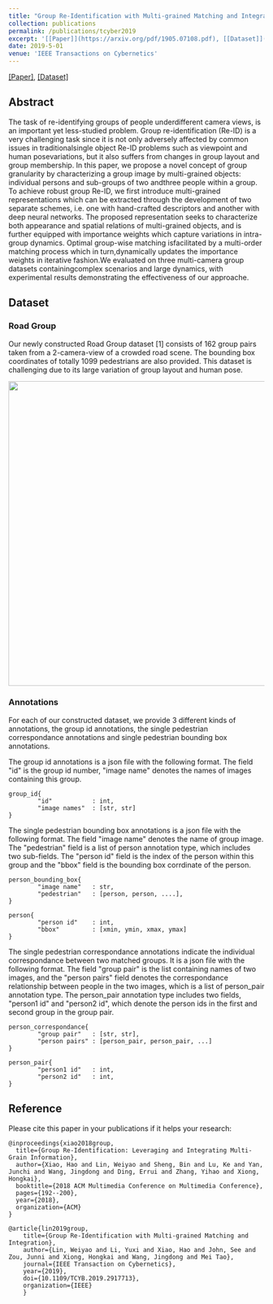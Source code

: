 ```yaml
---
title: "Group Re-Identification with Multi-grained Matching and Integration"
collection: publications
permalink: /publications/tcyber2019
excerpt: '[[Paper]](https://arxiv.org/pdf/1905.07108.pdf), [[Dataset]](http://min.sjtu.edu.cn/lwydemo/GroupReID.html)'
date: 2019-5-01
venue: 'IEEE Transactions on Cybernetics'
---
```


[[Paper]](https://arxiv.org/pdf/1905.07108.pdf), [[Dataset]](http://min.sjtu.edu.cn/lwydemo/GroupReID.html)

## Abstract
The task of re-identifying groups of people underdifferent camera views, is an important yet less-studied problem. Group re-identification (Re-ID) is a very challenging task since it is not only adversely affected by common issues in traditionalsingle object Re-ID problems such as viewpoint and human posevariations, but it also suffers from changes in group layout and group membership. In this paper, we propose a novel concept of group granularity by characterizing a group image by multi-grained objects: individual persons and sub-groups of two andthree people within a group. To achieve robust group Re-ID, we first introduce multi-grained representations which can be extracted through the development of two separate schemes, i.e. one with hand-crafted descriptors and another with deep neural networks. The proposed representation seeks to characterize both appearance and spatial relations of multi-grained objects, and is further equipped with importance weights which capture variations in intra-group dynamics. Optimal group-wise matching isfacilitated by a multi-order matching process which in turn,dynamically updates the importance weights in iterative fashion.We evaluated on three multi-camera group datasets containingcomplex scenarios and large dynamics, with experimental results demonstrating the effectiveness of our approache.

## Dataset
### Road Group
Our newly constructed Road Group dataset [1] consists of 162 group pairs taken from a 2-camera-view of a crowded road scene. The bounding box coordinates of totally 1099 pedestrians are also provided. This dataset is challenging due to its large variation of group layout and human pose.

<div style="text-align: center">
<img src="https://alexxiao95.github.io/publications/acmmm/dataset.png" width = "600">
</div>


### Annotations
For each of our constructed dataset, we provide 3 different kinds of annotations, the group id annotations, the single pedestrian correspondance annotations and single pedestrian bounding box annotations.

The group id annotations is a json file with the following format. The field "id" is the group id number, "image name" denotes the names of images containing this group. 
 

```
group_id{
		"id"           : int, 
		"image names"  : [str, str]
}
```


The single pedestrian bounding box annotations is a json file with the following format. The field "image name" denotes the name of group image. The "pedestrian" field is a list of person annotation type, which includes two sub-fields. The "person id" field is the index of the person within this group and the "bbox" field is the bounding box corrdinate of the person.

```
person_bounding_box{
		"image name"   : str, 
		"pedestrian"   : [person, person, ....],
}

person{
		"person id"    : int, 
		"bbox"         : [xmin, ymin, xmax, ymax]
}
```

The single pedestrian correspondance annotations indicate the individual correspondance between two matched groups. It is a json file with the following format. The field "group pair" is the list containing names of two images, and the "person pairs" field denotes the correspondance relationship between people in the two images, which is a list of person_pair annotation type. The person_pair annotation type includes two fields, "person1 id" and "person2 id", which denote the person ids in the first and second group in the group pair.

```
person_correspondance{
		"group pair"   : [str, str], 
		"person pairs" : [person_pair, person_pair, ...]
}

person_pair{
		"person1 id"   : int, 
		"person2 id"   : int,
}
```


## Reference
Please cite this paper in your publications if it helps your research:

```
@inproceedings{xiao2018group,
  title={Group Re-Identification: Leveraging and Integrating Multi-Grain Information},
  author={Xiao, Hao and Lin, Weiyao and Sheng, Bin and Lu, Ke and Yan, Junchi and Wang, Jingdong and Ding, Errui and Zhang, Yihao and Xiong, Hongkai},
  booktitle={2018 ACM Multimedia Conference on Multimedia Conference},
  pages={192--200},
  year={2018},
  organization={ACM}
}

@article{lin2019group,
    title={Group Re-Identification with Multi-grained Matching and Integration},
    author={Lin, Weiyao and Li, Yuxi and Xiao, Hao and John, See and Zou, Junni and Xiong, Hongkai and Wang, Jingdong and Mei Tao},
    journal={IEEE Transaction on Cybernetics},
    year={2019},
    doi={10.1109/TCYB.2019.2917713},
    organization={IEEE}
    }
```